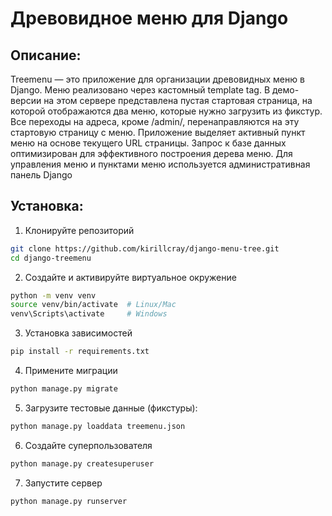 # Древовидное меню для Django

## Описание:
Treemenu — это приложение для организации древовидных меню в Django. Меню реализовано через кастомный template tag.
В демо-версии на этом сервере представлена пустая стартовая страница, на которой отображаются два меню, которые нужно загрузить из фикстур. Все переходы на адреса, кроме /admin/, перенаправляются на эту стартовую страницу с меню.
Приложение выделяет активный пункт меню на основе текущего URL страницы. Запрос к базе данных оптимизирован для эффективного построения дерева меню.
Для управления меню и пунктами меню используется административная панель Django
## Установка:

1. Клонируйте репозиторий 
```bash
git clone https://github.com/kirillcray/django-menu-tree.git
cd django-treemenu 
```

2. Создайте и активируйте виртуальное окружение
```bash
python -m venv venv
source venv/bin/activate  # Linux/Mac
venv\Scripts\activate     # Windows
```
3. Установка зависимостей
```bash 
pip install -r requirements.txt
```

4. Примените миграции
```bash 
python manage.py migrate
```

5. Загрузите тестовые данные (фикстуры):
```bash
python manage.py loaddata treemenu.json
```

6. Создайте суперпользователя
```bash
python manage.py createsuperuser
```

7. Запустите сервер
```bash 
python manage.py runserver
```
